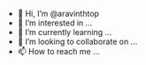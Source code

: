 - 👋 Hi, I’m @aravinthtop
- 👀 I’m interested in ...
- 🌱 I’m currently learning ...
- 💞️ I’m looking to collaborate on ...
- 📫 How to reach me ...

<!---
aravinthtop/aravinthtop is a ✨ special ✨ repository because its `README.md` (this file) appears on your GitHub profile.
You can click the Preview link to take a look at your changes.
--->

